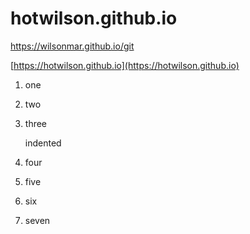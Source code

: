 
# hotwilson.github.io

<a target="_blank" href="https://wilsonmar.github.io/git">https://wilsonmar.github.io/git</a>

[https://hotwilson.github.io](https://hotwilson.github.io)

1. one
1. two 
1. three

   indented
   
4. four
5. five
9. six
1. seven


